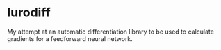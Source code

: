 # lurodiff

My attempt at an automatic differentiation library to be used to calculate gradients for a feedforward neural network.
